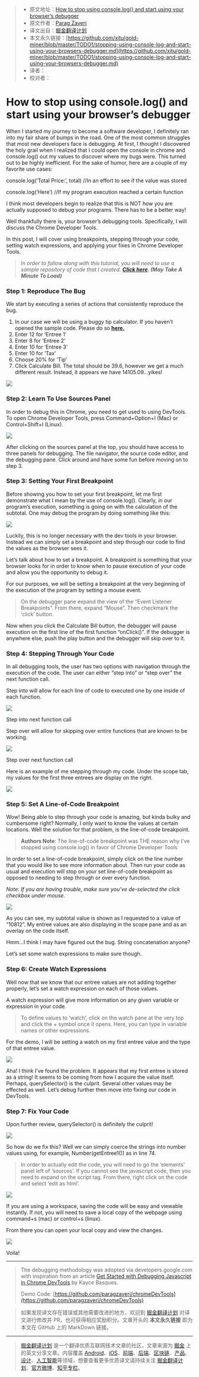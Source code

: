 > * 原文地址：[How to stop using console.log() and start using your browser’s debugger](https://medium.com/datadriveninvestor/stopping-using-console-log-and-start-using-your-browsers-debugger-62bc893d93ff)
> * 原文作者：[Parag Zaveri](https://medium.com/@parag.g.zaveri?source=post_header_lockup)
> * 译文出自：[掘金翻译计划](https://github.com/xitu/gold-miner)
> * 本文永久链接：[https://github.com/xitu/gold-miner/blob/master/TODO1/stopping-using-console-log-and-start-using-your-browsers-debugger.md](https://github.com/xitu/gold-miner/blob/master/TODO1/stopping-using-console-log-and-start-using-your-browsers-debugger.md)
> * 译者：
> * 校对者：

# How to stop using console.log() and start using your browser’s debugger

When I started my journey to become a software developer, I definitely ran into my fair share of bumps in the road. One of the most common struggles that most new developers face is debugging. At first, I thought I discovered the holy grail when I realized that I could open the console in chrome and console.log() out my values to discover where my bugs were. This turned out to be highly inefficient. For the sake of humor, here are a couple of my favorite use cases:

console.log(‘Total Price:’, total) //In an effort to see if the value was stored

console.log(‘Here’) //If my program execution reached a certain function

I think most developers begin to realize that this is NOT how you are actually supposed to debug your programs. There has to be a better way!

Well thankfully there is, your browser’s debugging tools. Specifically, I will discuss the Chrome Developer Tools.

In this post, I will cover using breakpoints, stepping through your code, setting watch expressions, and applying your fixes in Chrome Developer Tools.

> _In order to follow along with this tutorial, you will need to use a sample repository of code that I created._ [**_Click here_**](https://chromedevtoolsdemo.herokuapp.com/)**_. (May Take A Minute To Load)_**

### Step 1: Reproduce The Bug

We start by executing a series of actions that consistently reproduce the bug.

1.  In our case we will be using a buggy tip calculator. If you haven’t opened the sample code. Please do so [**here.**](https://chromedevtoolsdemo.herokuapp.com/)
2.  Enter 12 for ‘Entree 1’
3.  Enter 8 for ‘Entree 2’
4.  Enter 10 for ‘Entree 3’
5.  Enter 10 for ‘Tax’
6.  Choose 20% for ‘Tip’
7.  Click Calculate Bill. The total should be 39.6, however we get a much different result. Instead, it appears we have 14105.09…yikes!

![](https://cdn-images-1.medium.com/max/800/1*r-TVPOq2bvKB1clw9vgCHg.png)

### Step 2: Learn To Use Sources Panel

In order to debug this in Chrome, you need to get used to using DevTools. To open Chrome Developer Tools, press Command+Option+I (Mac) or Control+Shift+I (Linux).

![](https://cdn-images-1.medium.com/max/800/1*t3SETtaOVas1trQfjRO4gw.png)

After clicking on the sources panel at the top, you should have access to three panels for debugging. The file navigator, the source code editor, and the debugging pane. Click around and have some fun before moving on to step 3.

### Step 3: Setting Your First Breakpoint

Before showing you how to set your first breakpoint, let me first demonstrate what I mean by the use of console.log(). Clearly, in our program’s execution, something is going on with the calculation of the subtotal. One may debug the program by doing something like this:

![](https://cdn-images-1.medium.com/max/800/1*ZLrHNgLfA0_ImUT-bjiN-w.png)

Luckily, this is no longer necessary with the dev tools in your browser. Instead we can simply set a breakpoint and step through our code to find the values as the browser sees it.

Let’s talk about how to set a breakpoint. A breakpoint is something that your browser looks for in order to know when to pause execution of your code and allow you the opportunity to debug it.

For our purposes, we will be setting a breakpoint at the very beginning of the execution of the program by setting a mouse event.

> On the debugger pane expand the view of the “Event Listener Breakpoints”. From there, expand “Mouse”. Then checkmark the ‘click’ button.

Now when you click the Calculate Bill button, the debugger will pause execution on the first line of the first function “onClick()”. If the debugger is anywhere else, push the play button and the debugger will skip over to it.

### Step 4: Stepping Through Your Code

In all debugging tools, the user has two options with navigation through the execution of the code. The user can either “step into” or “step over” the next function call.

Step into will allow for each line of code to executed one by one inside of each function.

![](https://cdn-images-1.medium.com/max/800/1*HaePgs1Jyqw1L-wcCiQk0A.png)

Step into next function call

Step over will allow for skipping over entire functions that are known to be working.

![](https://cdn-images-1.medium.com/max/800/1*07byHc3enj1vgrapehg4Bg.png)

Step over next function call

Here is an example of me stepping through my code. Under the scope tab, my values for the first three entrees are display on the right.

![](https://cdn-images-1.medium.com/max/800/1*EfVOw-IfVMScANFDGn92mw.png)

### Step 5: Set A Line-of-Code Breakpoint

Wow! Being able to step through your code is amazing, but kinda bulky and cumbersome right? Normally, I only want to know the values at certain locations. Well the solution for that problem, is the line-of-code breakpoint.

> **Authors Note**: The line-of-code breakpoint was THE reason why I’ve stopped using console.log() in favor of Chrome Developer Tools

In order to set a line-of-code breakpoint, simply click on the line number that you would like to see more information about. Then run your code as usual and execution will stop on your set line-of-code breakpoint as opposed to needing to step through or over every function.

_Note: If you are having trouble, make sure you’ve de-selected the click checkbox under mouse._

![](https://cdn-images-1.medium.com/max/800/1*boS5jNmWpJQMc4o5VHReWA.png)

As you can see, my subtotal value is shown as I requested to a value of “10812”. My entree values are also displaying in the scope pane and as an overlay on the code itself.

Hmm…I think I may have figured out the bug. String concatenation anyone?

Let’s set some watch expressions to make sure though.

### Step 6: Create Watch Expressions

Well now that we know that our entree values are not adding together properly, let’s set a watch expression on each of those values.

A watch expression will give more information on any given variable or expression in your code.

> To define values to ‘watch’, click on the watch pane at the very top and click the + symbol once it opens. Here, you can type in variable names or other expressions.

For the demo, I will be setting a watch on my first entree value and the type of that entree value.

![](https://cdn-images-1.medium.com/max/800/1*kQDNWSdmUhXrpFyOaY9vHA.png)

Aha! I think I’ve found the problem. It appears that my first entree is stored as a string! It seems to be coming from how I acquire the value itself. Perhaps, querySelector() is the culprit. Several other values may be effected as well. Let’s debug further then move into fixing our code in DevTools.

### Step 7: Fix Your Code

Upon further review, querySelector() is definitely the culprit!

![](https://cdn-images-1.medium.com/max/800/1*Bg6oJPpIZKnBywUG3U_l1w.png)

So how do we fix this? Well we can simply coerce the strings into number values using, for example, Number(getEntree1()) as in line 74.

> In order to actually edit the code, you will need to go the ‘elements’ panel left of ‘sources’. If you cannot see the javascript code, then you need to expand on the script tag. From there, right click on the code and select ‘edit as html’.

![](https://cdn-images-1.medium.com/max/800/1*NPHg0e_aRlVkNYEbQQCITw.png)

If you are using a workspace, saving the code will be easy and viewable instantly. If not, you will need to save a local copy of the webpage using command+s (mac) or control+s (linux).

From there you can open your local copy and view the changes.

![](https://cdn-images-1.medium.com/max/800/1*WPiRbg5uZXh11NCxr1U_2A.png)

Voila!

* * *

> The debugging methodology was adopted via developers.google.com with inspiration from an article [Get Started with Debugging Javascript in Chrome DevTools](https://developers.google.com/web/tools/chrome-devtools/javascript/) by Kayce Basques.
>
> Demo Code: [https://github.com/paragzaveri/chromeDevTools](https://github.com/paragzaveri/chromeDevTools)

> 如果发现译文存在错误或其他需要改进的地方，欢迎到 [掘金翻译计划](https://github.com/xitu/gold-miner) 对译文进行修改并 PR，也可获得相应奖励积分。文章开头的 **本文永久链接** 即为本文在 GitHub 上的 MarkDown 链接。


---

> [掘金翻译计划](https://github.com/xitu/gold-miner) 是一个翻译优质互联网技术文章的社区，文章来源为 [掘金](https://juejin.im) 上的英文分享文章。内容覆盖 [Android](https://github.com/xitu/gold-miner#android)、[iOS](https://github.com/xitu/gold-miner#ios)、[前端](https://github.com/xitu/gold-miner#前端)、[后端](https://github.com/xitu/gold-miner#后端)、[区块链](https://github.com/xitu/gold-miner#区块链)、[产品](https://github.com/xitu/gold-miner#产品)、[设计](https://github.com/xitu/gold-miner#设计)、[人工智能](https://github.com/xitu/gold-miner#人工智能)等领域，想要查看更多优质译文请持续关注 [掘金翻译计划](https://github.com/xitu/gold-miner)、[官方微博](http://weibo.com/juejinfanyi)、[知乎专栏](https://zhuanlan.zhihu.com/juejinfanyi)。

